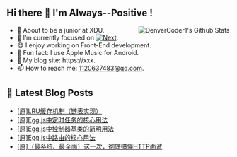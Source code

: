 ## Hi there 👋 I'm Always--Positive !
<div>
  <img alt="DenverCoder1's Github Stats" src="https://denvercoder1-github-readme-stats.vercel.app/api?username=qq1120637483&show_icons=true&count_private=true&theme=react&hide_border=true&hide_title=true&bg_color=1F222E&title_color=F85D7F&icon_color=F8D866" align= "right" />

- 🎒 About to be a junior at XDU. 
- 🔬 I’m currently focused on [![Next](https://img.shields.io/badge/-Next-brightgreen)](https://). 
- 😋 I enjoy working on Front-End development.
- 🎵 Fun fact: I use Apple Music for Android.
- 📝 My blog site: https://xxx.
- 📫 How to reach me:  1120637483@qq.com.
</div>  


## 📕 Latest Blog Posts

<!-- BLOG-POST-LIST:START -->
- [[原]LRU缓存机制（链表实现）](https://blog.csdn.net/sinat_41696687/article/details/121061064)
- [[原]Egg.js中定时任务的核心用法](https://blog.csdn.net/sinat_41696687/article/details/121051093)
- [[原]Egg.js中控制器基类的简明用法](https://blog.csdn.net/sinat_41696687/article/details/121047568)
- [[原]Egg.js中路由的核心用法](https://blog.csdn.net/sinat_41696687/article/details/121046535)
- [[原]（最系统、最全面）这一次，彻底搞懂HTTP面试](https://blog.csdn.net/sinat_41696687/article/details/121029136)
<!-- BLOG-POST-LIST:END -->









